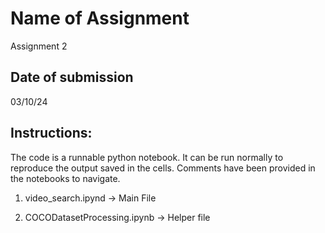 # Name of Assignment

Assignment 2

## Date of submission

03/10/24

## Instructions:

The code is a runnable python notebook. It can be run normally to reproduce the output saved in the cells.
Comments have been provided in the notebooks to navigate.

1) video_search.ipynd -> Main File



2) COCODatasetProcessing.ipynb -> Helper file
